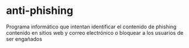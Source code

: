 # anti-phishing
Programa informático que intentan identificar el contenido de phishing contenido en sitios web y correo electrónico o bloquear a los usuarios de ser engañados
